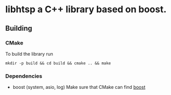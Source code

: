 # libhtsp a C++ library based on boost.

## Building
### CMake
To build the library run

    mkdir -p build && cd build && cmake .. && make

### Dependencies
- boost (system, asio, log)
Make sure that CMake can find [boost](http://www.boost.org)

